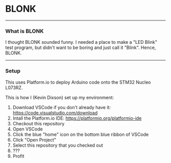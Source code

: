 # BLONK

---

### What is BLONK

I thought BLONK sounded funny. I needed a place to make a "LED Blink" test
program, but didn't want to be boring and just call it "Blink". Hence,
BLONK.

---

### Setup

This uses Platform.io to deploy Arduino code onto the STM32 Nucleo L073RZ.

This is how I (Kevin Dixson) set up my environment:

1. Download VSCode if you don't already have it: https://code.visualstudio.com/download
1. Intall the Platform.io IDE: https://platformio.org/platformio-ide
1. Checkout this repository
1. Open VSCode
1. Click the blue "home" icon on the bottom blue ribbon of VSCode
1. Click "Open Project"
1. Select this repository that you checked out
1. ???
1. Profit
